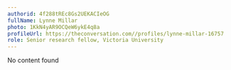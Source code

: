 ```yaml
---
authorid: 4f288tREc8Gs2UEKACIeOG
fullName: Lynne Millar
photo: 1KkN4yAR9OCQeW6ykE4q8a
profileUrl: https://theconversation.com//profiles/lynne-millar-16757
role: Senior research fellow, Victoria University
---
```

No content found